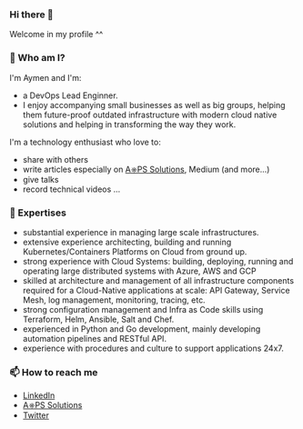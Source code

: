 ### Hi there 👋

<!--
**AymenSegni/AymenSegni** is a ✨ _special_ ✨ repository because its `README.md` (this file) appears on your GitHub profile.

Here are some ideas to get you started:

- 🔭 I’m currently working on ...
- 🌱 I’m currently learning ...
- 👯 I’m looking to collaborate on ...
- 🤔 I’m looking for help with ...
- 💬 Ask me about ...
- 📫 How to reach me: ...
- 😄 Pronouns: ...
- ⚡ Fun fact: ...
-->
Welcome in my profile ^^

### 🔭 Who am I?
I'm Aymen and I'm:

- a DevOps Lead Enginner.
- I enjoy accompanying small businesses as well as big groups, helping them future-proof outdated infrastructure  with modern cloud native solutions and helping in transforming the way they work.

I'm a technology enthusiast who love to:

- share with others
- write articles especially on [A⎈PS Solutions](https://aymen-segni.com), Medium (and more...)
- give talks
- record technical videos
...
### 🌱 Expertises 
- substantial experience in managing large scale infrastructures.
- extensive experience architecting, building and running Kubernetes/Containers Platforms on Cloud from ground up.
- strong experience with Cloud Systems: building, deploying, running and operating large distributed systems with Azure, AWS and GCP
- skilled at architecture and management of all infrastructure components required for a Cloud-Native applications at scale: API Gateway, Service Mesh, log management, monitoring, tracing, etc.
- strong configuration management and Infra as Code skills using Terraform, Helm, Ansible, Salt and Chef.
- experienced in Python and Go development, mainly developing automation pipelines and RESTful API.
- experience with procedures and culture to support applications 24x7.

### 📫 How to reach me
- [LinkedIn](https://www.linkedin.com/in/aymen-segni-62ba5abb)
- [A⎈PS Solutions](https://aymen-segni.com)
- [Twitter](https://twitter.com/aops_solutions)
